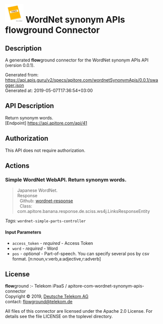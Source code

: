 # ![LOGO](logo.png) WordNet synonym APIs **flow**ground Connector

## Description

A generated **flow**ground connector for the WordNet synonym APIs API (version 0.0.1).

Generated from: https://api.apis.guru/v2/specs/apitore.com/wordnetSynonymApis/0.0.1/swagger.json<br/>
Generated at: 2019-05-07T17:36:54+03:00

## API Description

Return synonym words.<BR />[Endpoint] https://api.apitore.com/api/41

## Authorization

This API does not require authorization.

## Actions

### Simple WordNet WebAPI. Return synonym words.

> Japanese WordNet.<BR />Response<BR />&nbsp; Github: <a href="https://github.com/keigohtr/apitore-response-parent/tree/master/wordnet-response">wordnet-response</a><BR />&nbsp; Class: com.apitore.banana.response.de.sciss.ws4j.LinksResponseEntity<BR />

*Tags:* `wordnet-simple-parts-controller`

#### Input Parameters
* `access_token` - _required_ - Access Token
* `word` - _required_ - Word
* `pos` - _optional_ - Part-of-speech. You can specify several pos by csv format. [n:noun,v:verb,a:adjective,r:adverb]

## License

**flow**ground :- Telekom iPaaS / apitore-com-wordnet-synonym-apis-connector<br/>
Copyright © 2019, [Deutsche Telekom AG](https://www.telekom.de)<br/>
contact: flowground@telekom.de

All files of this connector are licensed under the Apache 2.0 License. For details
see the file LICENSE on the toplevel directory.
